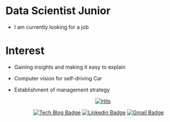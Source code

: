 # Data Scientist Junior
- I am currently looking for a job

# Interest
- Gaining insights and making it easy to explain
- Computer vision for self-driving Car
- Establishment of management strategy

  <div align=center>
	
  [![Hits](https://hits.seeyoufarm.com/api/count/incr/badge.svg?url=https%3A%2F%2Fgithub.com%2Frjsgk5792&count_bg=%2379C83D&title_bg=%23555555&icon=&icon_color=%23E7E7E7&title=hits&edge_flat=false)](https://hits.seeyoufarm.com) 
	
  </div>
  
<div align=center>
	
[![Tech Blog Badge](http://img.shields.io/badge/-Tech%20blog-black?style=flat-square&logo=github&link=https://robert-hwang.notion.site/AI-12-a2094a7630784f0a92da0f51869189b2)](https://robert-hwang.notion.site/AI-12-a2094a7630784f0a92da0f51869189b2) [![Linkedin Badge](https://img.shields.io/badge/-LinkedIn-blue?style=flat-square&logo=Linkedin&logoColor=white&link=https://www.linkedin.com/in/hwang-geonha-a21401222/)](https://www.linkedin.com/in/hwang-geonha-a21401222/) [![Gmail Badge](https://img.shields.io/badge/Gmail-d14836?style=flat-square&logo=Gmail&logoColor=white&link=mailto:rjsgk5792@gachon.ac.kr)](mailto:rjsgk5792@gachon.ac.kr)
</div>
